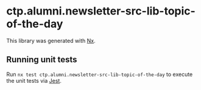 # ctp.alumni.newsletter-src-lib-topic-of-the-day

This library was generated with [Nx](https://nx.dev).

## Running unit tests

Run `nx test ctp.alumni.newsletter-src-lib-topic-of-the-day` to execute the unit tests via [Jest](https://jestjs.io).

